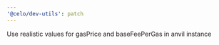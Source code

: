 ```yaml
---
'@celo/dev-utils': patch
---
```


Use realistic values for gasPrice and baseFeePerGas in anvil instance
